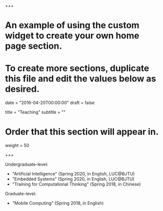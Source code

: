 +++
# An example of using the custom widget to create your own home page section.
# To create more sections, duplicate this file and edit the values below as desired.

date = "2016-04-20T00:00:00"
draft = false

title = "Teaching"
subtitle = ""

# Order that this section will appear in.
weight = 50

+++

Undergraduate-level: 

* "Artificial Intelligence" (Spring 2020, in English, LUC@BJTU)
* "Embedded Systems" (Spring 2020, in English, LUC@BJTU)
* "Training for Computational Thinking" (Spring 2018, in Chinese) 

Graduate-level: 

* "Mobile Computing" (Spring 2018, in English) 
